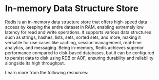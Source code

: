 # In-memory Data Structure Store

Redis is an in-memory data structure store that offers high-speed data access by keeping the entire dataset in RAM, enabling extremely low latency for read and write operations. It supports various data structures such as strings, hashes, lists, sets, sorted sets, and more, making it versatile for use cases like caching, session management, real-time analytics, and messaging. Being in-memory, Redis achieves superior performance compared to disk-based databases, but it can be configured to persist data to disk using RDB or AOF, ensuring durability and reliability alongside its high throughput.

Learn more from the following resources:

